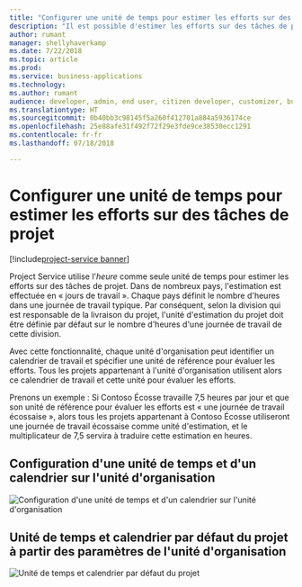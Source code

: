 ```yaml
---
title: "Configurer une unité de temps pour estimer les efforts sur des tâches de projet"
description: "Il est possible d'estimer les efforts sur des tâches de projet à l'aide d'une unité de temps configurable"
author: rumant
manager: shellyhaverkamp
ms.date: 7/22/2018
ms.topic: article
ms.prod: 
ms.service: business-applications
ms.technology: 
ms.author: rumant
audience: developer, admin, end user, citizen developer, customizer, business analyst, IT pro
ms.translationtype: HT
ms.sourcegitcommit: 0b40bb3c98145f5a260f412701a884a5936174ce
ms.openlocfilehash: 25e88afe31f492f72f29e3fde9ce38530ecc1291
ms.contentlocale: fr-fr
ms.lasthandoff: 07/18/2018

---
```

#  <a name="configure-a-unit-of-time-for-estimating-work-on-project-tasks"></a>Configurer une unité de temps pour estimer les efforts sur des tâches de projet

[!include[project-service banner](../../../includes/project-service.md)]




Project Service utilise l'*heure* comme seule unité de temps pour estimer les efforts sur des tâches de projet. Dans de nombreux pays, l'estimation est effectuée en « jours de travail ». Chaque pays définit le nombre d'heures dans une journée de travail typique. Par conséquent, selon la division qui est responsable de la livraison du projet, l'unité d'estimation du projet doit être définie par défaut sur le nombre d'heures d'une journée de travail de cette division. 

Avec cette fonctionnalité, chaque unité d'organisation peut identifier un calendrier de travail et spécifier une unité de référence pour évaluer les efforts. Tous les projets appartenant à l'unité d'organisation utilisent alors ce calendrier de travail et cette unité pour évaluer les efforts. 

Prenons un exemple : Si Contoso Écosse travaille 7,5 heures par jour et que son unité de référence pour évaluer les efforts est « une journée de travail écossaise », alors tous les projets appartenant à Contoso Écosse utiliseront une journée de travail écossaise comme unité d'estimation, et le multiplicateur de 7,5 servira à traduire cette estimation en heures. 

## <a name="setting-up-time-unit-and-calendar-on-the-organizational-unit"></a>Configuration d'une unité de temps et d'un calendrier sur l'unité d'organisation

![Configuration d'une unité de temps et d'un calendrier sur l'unité d'organisation](media/Setting-time-unit-on-the-orgunit.png "Configuration d'une unité de temps et d'un calendrier sur l'unité d'organisation")

## <a name="defaulting-time-unit-and-calendar-on-the-project-from-the-settings-on-the-organizational-unit"></a>Unité de temps et calendrier par défaut du projet à partir des paramètres de l'unité d'organisation

![Unité de temps et calendrier par défaut du projet](media/Defaulting-time-unit-calendar-on-the-project.png "Unité de temps et calendrier par défaut du projet")
<!-- Picture 2 -->

